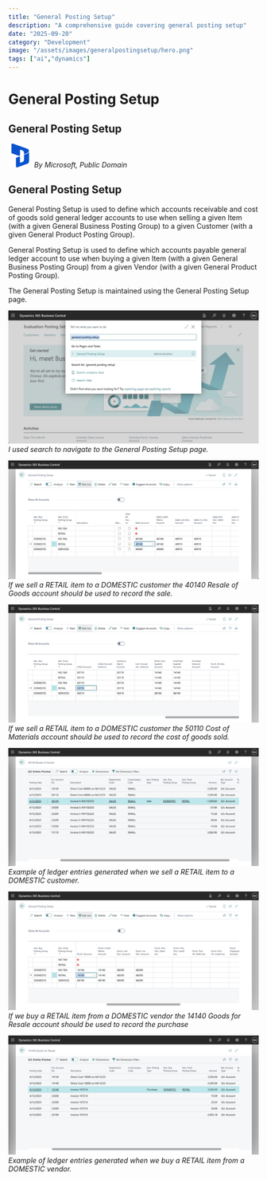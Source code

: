```yaml
---
title: "General Posting Setup"
description: "A comprehensive guide covering general posting setup"
date: "2025-09-20"
category: "Development"
image: "/assets/images/generalpostingsetup/hero.png"
tags: ["ai","dynamics"]
---
```


# General Posting Setup

## General Posting Setup

![](/assets/images/generalpostingsetup/dynamics365-color.svg)
*By Microsoft, Public Domain*


## General Posting Setup

General Posting Setup is used to define which accounts receivable and cost of goods sold general ledger accounts to use when selling a given Item (with a given General Business Posting Group) to a given Customer (with a given General Product Posting Group).

General Posting Setup is used to define which accounts payable general ledger account to use when buying a given Item (with a given General Business Posting Group) from a given Vendor (with a given General Product Posting Group).

The General Posting Setup is maintained using the General Posting Setup page.

![](/assets/images/generalpostingsetup/screenshot-2023-12-14-at-10.36.23-am-1836x974.png)
*I used search to navigate to the General Posting Setup page.*

![](/assets/images/generalpostingsetup/screenshot-2023-12-14-at-10.41.37-am-1836x867.png)
*If we sell a RETAIL item to a DOMESTIC customer the 40140 Resale of Goods account should be used to record the sale.*

![](/assets/images/generalpostingsetup/screenshot-2023-12-14-at-10.54.46-am-1836x864.png)
*If we sell a RETAIL item to a DOMESTIC customer the 50110 Cost of Materials account should be used to record the cost of goods sold.*

![](/assets/images/generalpostingsetup/screenshot-2023-12-14-at-11.09.47-am-1836x867.png)
*Example of ledger entries generated when we sell a RETAIL item to a DOMESTIC customer.*

![](/assets/images/generalpostingsetup/screenshot-2023-12-14-at-10.49.56-am-1836x868.png)
*If we buy a RETAIL item from a DOMESTIC vendor the 14140 Goods for Resale account should be used to record the purchase*

![](/assets/images/generalpostingsetup/screenshot-2023-12-14-at-11.58.29-am-1836x868.png)
*Example of ledger entries generated when we buy a RETAIL item from a DOMESTIC vendor.*
